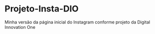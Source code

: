 # Projeto-Insta-DIO
Minha versão da página inicial do Instagram conforme projeto da Digital Innovation One
